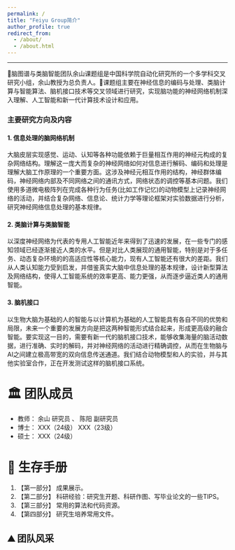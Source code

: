```yaml
---
permalink: /
title: "Feiyu Group简介"
author_profile: true
redirect_from: 
  - /about/
  - /about.html
---
```


------

🎯脑图谱与类脑智能团队余山课题组是中国科学院自动化研究所的一个多学科交叉研究小组，余山教授为总负责人。🚀课题组主要在神经信息的编码与处理、类脑计算与智能算法、脑机接口技术等交叉领域进行研究，实现脑功能的神经网络机制深入理解、人工智能和新一代计算技术设计和应用。

### 主要研究方向及内容

#### 1. 信息处理的脑网络机制
大脑皮层实现感觉、运动、认知等各种功能依赖于巨量相互作用的神经元构成的复杂网络结构。理解这一庞大而复杂的神经网络如何对信息进行解码、编码和处理是理解大脑工作原理的一个重要方面。这涉及神经元相互作用的结构，神经群体编码，神经网络内部及不同网络之间的通讯方式，网络状态的调控等基本问题。我们使用多道微电极阵列在完成各种行为任务(比如工作记忆)的动物模型上记录神经网络的活动，并结合复杂网络、信息论、统计力学等理论框架对实验数据进行分析，研究神经网络信息处理的基本规律。

#### 2. 类脑计算与类脑智能
以深度神经网络为代表的专用人工智能近年来得到了迅速的发展，在一些专门的感知领域已经逐渐接近人类的水平。但是对比人类展现的通用智能，特别是对于多任务、动态复杂环境的的高适应性等核心能力，现有人工智能还有很大的差距。我们从人类认知能力受到启发，并借鉴真实大脑中信息处理的基本规律，设计新型算法及网络结构，使得人工智能系统的效率更高、能力更强，从而逐步逼近类人的通用智能。

#### 3. 脑机接口
以生物大脑为基础的人的智能与以计算机为基础的人工智能具有各自不同的优势和局限，未来一个重要的发展方向是把这两种智能形式结合起来，形成更高级的融合智能。要实现这一目的，需要有新一代的脑机接口技术，能够收集海量的脑活动数据，进行准确、实时的解码，并对神经网络的活动进行精确调控，从而在生物脑与AI之间建立极高带宽的双向信息传送通道。我们结合动物模型和人的实验，并与其他实验室合作，正在开发测试这样的脑机接口系统。

🏛️ 团队成员
======
* 教师： 余山 研究员 、 陈阳 副研究员
* 博士： XXX（24级）
        XXX（23级）
* 硕士： XXX（24级）


🚩 生存手册
======
1. 【第一部分】 成果展示。
1. 【第二部分】 科研经验：研究生开题、科研作图、写毕业论文的一些TIPS。 
1. 【第三部分】 常用的算法和代码资源。
1. 【第四部分】 研究生培养常用文件。

⛰️ 团队风采
------

